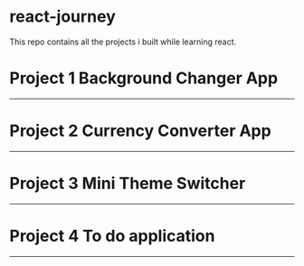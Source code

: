 # react-journey

This repo contains all the projects i built while learning react. 

# Project 1 Background Changer App
<hr>

# Project 2 Currency Converter App
<hr>

# Project 3 Mini Theme Switcher
<hr>

# Project 4 To do application
<hr>
